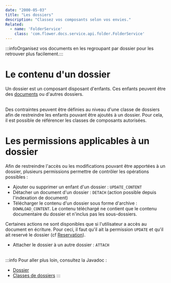 ```yaml
---
date: "2000-05-03"
title: "Les dossiers"
description: "Classez vos composants selon vos envies."
Related:
  - name: 'FolderService'
    class: 'com.flower.docs.service.api.folder.FolderService'
---
```

:::infoOrganisez vos documents en les regroupant par dossier pour les retrouver plus facilement.:::


# Le contenu d'un dossier

Un dossier est un composant disposant d'enfants. Ces enfants peuvent être des [documents](broken-link.md) ou d'autres dossiers.

<br/>
Des contraintes peuvent être définies au niveau d'une classe de dossiers afin de restreindre les enfants pouvant être ajoutés à un dossier. Pour cela, il est possible de référencer les classes de composants autorisées.


# Les permissions applicables à un dossier

Afin de restreindre l'accès ou les modifications pouvant être apportées à un dossier, plusieurs permissions permettre de contrôler les opérations possibles : 

* Ajouter ou supprimer un enfant d'un dossier : `UPDATE_CONTENT`
* Détacher un document d'un dossier : `DETACH` (action possible depuis l'indexation de document)
* Télécharger le contenu d'un dossier sous forme d'archive : `DOWNLOAD_CONTENT`. Le contenu téléchargé ne contient que le contenu documentaire du dossier et n'inclus pas les sous-dossiers.

 Certaines actions ne sont disponibles que si l'utilisateur a accès au document en écriture. Pour ceci, il faut qu'il ait la permission `UPDATE` et qu'il ait reservé le dossier (cf  [Reservation](broken-link.md)). 

* Attacher le dossier à un autre dossier : `ATTACH`
 
<br/>
:::info
Pour aller plus loin, consultez la Javadoc : 

* [Dossier](/javadocs/domain/com/flower/docs/domain/folder/Folder.html)
* [Classes de dossiers](/javadocs/domain/com/flower/docs/domain/folderclass/FolderClass.html)
:::